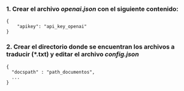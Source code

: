 ### 1. Crear el archivo *openai.json* con el siguiente contenido:
```
{
    "apikey": "api_key_openai"
}
```
### 2. Crear el directorio donde se encuentran los archivos a traducir (*.txt) y editar el archivo *config.json*
```
{
  "docspath" : "path_documentos",
  ...
}
```



